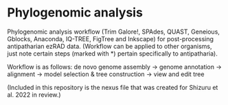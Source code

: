# Phylogenomic analysis
 
 Phylogenomic analysis workflow (Trim Galore!, SPAdes, QUAST, Geneious, Gblocks, Anaconda, IQ-TREE, FigTree and Inkscape) for post-processing antipatharian ezRAD data. (Workflow can be applied to other organisms, just note certain steps (marked with *) pertain specifically to antipatharia).
  
 Workflow is as follows:
 de novo genome assembly -> genome annotation -> alignment -> model selection & tree construction -> view and edit tree
 

(Included in this repository is the nexus file that was created for Shizuru et al. 2022 in review.)
